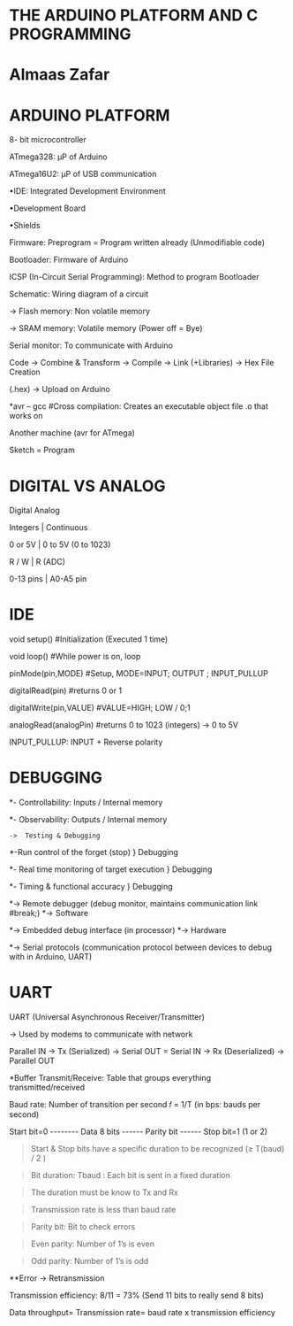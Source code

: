 #   THE ARDUINO PLATFORM AND C PROGRAMMING
   #   Almaas Zafar


#   ARDUINO PLATFORM

8- bit microcontroller

ATmega328: µP of Arduino

ATmega16U2: µP of USB communication

•IDE: Integrated Development Environment

•Development Board

•Shields

Firmware: Preprogram = Program written already (Unmodifiable code)

Bootloader: Firmware of Arduino

ICSP (In-Circuit Serial Programming): Method to program Bootloader

Schematic: Wiring diagram of a circuit

-> Flash memory: Non volatile memory

-> SRAM memory: Volatile memory (Power off = Bye)

Serial monitor: To communicate with Arduino

Code -> Combine & Transform -> Compile -> Link (+Libraries) -> Hex File Creation

(.hex) -> Upload on Arduino

*avr – gcc #Cross compilation: Creates an executable object file .o that works on

Another machine (avr for ATmega)

Sketch = Program


   #  DIGITAL VS ANALOG
   
   Digital                              Analog
   
  Integers             |             Continuous

  0 or 5V              |              0 to 5V (0 to 1023)

  R / W                |              R (ADC)

  0-13 pins            |              A0-A5 pin
  
  
  #   IDE 
  
void setup()  #Initialization (Executed 1 time)

void loop()   #While power is on, loop

pinMode(pin,MODE)   #Setup, MODE=INPUT; OUTPUT ; INPUT_PULLUP

digitalRead(pin)    #returns 0 or 1

digitalWrite(pin,VALUE)   #VALUE=HIGH; LOW / 0;1

analogRead(analogPin)   #returns 0 to 1023 (integers) -> 0 to 5V

 INPUT_PULLUP:  INPUT + Reverse polarity
 
 
 #  DEBUGGING
 
*- Controllability: Inputs / Internal memory

*- Observability: Outputs / Internal memory

    ->  Testing & Debugging

*-Run control of the forget (stop)               } Debugging

*- Real time monitoring of target execution      } Debugging

*- Timing & functional accuracy                  } Debugging

*-> Remote debugger (debug monitor, maintains communication link #break;) *-> Software

*-> Embedded debug interface (in processor) *-> Hardware

*-> Serial protocols (communication protocol between devices to debug with in Arduino, UART)


#  UART

UART (Universal Asynchronous Receiver/Transmitter)

   -> Used by modems to communicate with network
 
Parallel IN -> Tx (Serialized) -> Serial OUT = Serial IN -> Rx (Deserialized) ->
Parallel OUT

*Buffer Transmit/Receive: Table that groups everything transmitted/received

Baud rate: Number of transition per second 𝑓 =  1/T (in bps: bauds per second)

Start bit=0   --------  Data 8 bits   ------  Parity bit    ------  Stop bit=1 (1 or 2)


>  Start & Stop bits have a specific duration to be recognized (≥ T(baud) / 2 )

> Bit duration: Tbaud : Each bit is sent in a fixed duration

>The duration must be know to Tx and Rx

>Transmission rate is less than baud rate

> Parity bit: Bit to check errors
 
> Even parity: Number of 1’s is even

> Odd parity: Number of 1’s is odd

**Error -> Retransmission

Transmission efficiency: 8/11 = 73% (Send 11 bits to really send 8 bits)

Data throughput= Transmission rate= baud rate    x    transmission efficiency


 
